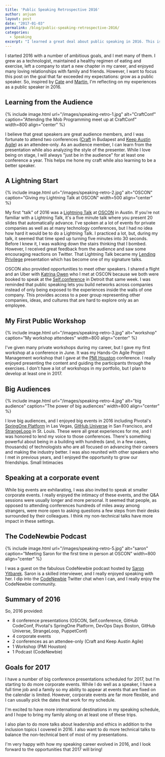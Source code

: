 ```yaml
---
title: 'Public Speaking Retrospective 2016'
author: anjuan
layout: post
date: "2017-01-03"
permalink: /blog/public-speaking-retrospective-2016/
categories:
  - Speaking
excerpt: "I learned a great deal about public speaking in 2016. This is what I learned and my goals for the future."
---
```


I started 2016 with a number of ambitious goals, and I met many of them. I grew as a technologist, maintained a healthy regimen of eating and exercise, left a company to start a new chapter in my career, and enjoyed many loving relationships with family and friends. However, I want to focus this post on the goal that far exceeded my expectations: grow as a public speaker. So, inspired by [Cate](https://cate.blog/2016/12/15/2016-speaking-and-2017-goals/) and [Martin](http://martinb3.io/public-speaking-2016/), I'm reflecting on my experiences as a public speaker in 2016.

## Learning from the Audience

{% include image.html url="/images/speaking-retro-1.jpg" alt="CraftConf" caption="Attending the Mob Programming meet up at CraftConf" width=800 align="center" %}

I believe that great speakers are great audience members, and I was fortunate to attend two conferences ([Craft](https://craft-conf.com/2016/) in Budapest and [Keep Austin Agile](http://2016conf.agileaustin.org/)) as an attendee-only. As an audience member, I can learn from the presentation while also analyzing the style of the presenter. While I love being on stage, I will always "just be in the audience" for at least one conference a year. This helps me hone my craft while also learning to be a better speaker.

## A Lightning Start

{% include image.html url="/images/speaking-retro-2.jpg" alt="OSCON" caption="Giving my Lightning Talk at OSCON" width=500 align="center" %}

My first "talk" of 2016 was a [Lightning Talk](https://en.wikipedia.org/wiki/Lightning_talk) at [OSCON](https://conferences.oreilly.com/oscon/oscon-tx-2016) in Austin. If you're not familiar with a Lightning Talk, it's a five minute talk where you present 20 slides that automatically advance. I've spoken at a lot of events for private companies as well as at many technology conferences, but I had no idea how hard it would be to do a Lightning Talk. I practiced a lot, but, during my talk, it seemed that time sped up turning five minutes into 30 seconds. Before I knew it, I was walking down the stairs thinking that I bombed. However, I received great feedback from the audience and saw some encouraging reactions on Twitter. That Lightning Talk became my [Lending Privilege](/talks/lending-privilege/) presentation which has become one of my signature talks.

OSCON also provided opportunities to meet other speakers. I shared a flight and an Uber with [Katrina Owen](http://www.kytrinyx.com/) who I met at OSCON because we both were booked to speak at the [Self.conference](http://selfconference.org/) in Detroit that same week. I was reminded that public speaking lets you build networks across companies instead of only being exposed to the experiences inside the walls of one company. This provides access to a peer group representing other companies, ideas, and cultures that are hard to explore only as an employee.

## My First Public Workshop

{% include image.html url="/images/speaking-retro-3.jpg" alt="workshop" caption="My workshop attendees" width=800 align="center" %}

I've given many private workshops during my career, but I gave my first workshop at a conference in June. It was my Hands-On Agile Project Management workshop that I gave at the [PMI Houston](http://pmihouston.org/content.php?page=Annual_Conference) conference. I really enjoyed presenting the content and guiding the participants through the exercises. I don't have a lot of workshops in my portfolio, but I plan to develop at least one in 2017.

## Big Audiences

{% include image.html url="/images/speaking-retro-4.jpg" alt="big audience" caption="The power of big audiences" width=800 align="center" %}

I love big audiences, and I enjoyed big events in 2016 including Pivotal's [SpringOne Platform](https://springoneplatform.io/2016) in Las Vegas, [GitHub Universe](https://githubuniverse.com/2016/) in San Francisco, and [StrangeLoop](https://www.thestrangeloop.com/2016/sessions.html) in St. Louis. These were all great experiences for me, and I was honored to lend my voice to those conferences. There's something powerful about being in a building with hundreds (and, in a few cases, thousands) of technologists who are all focused on advancing their careers and making the industry better. I was also reunited with other speakers who I met in previous years, and I enjoyed the opportunity to grow our friendships.
Small Intimacies


## Speaking at a corporate event

While big events are exhilarating, I was also invited to speak at smaller corporate events. I really enjoyed the intimacy of these events, and the Q&A sessions were usually longer and more personal. It seemed that people, as opposed to attending conferences hundreds of miles away among strangers, were more open to asking questions a few steps from their desks surrounded by their colleagues. I think my non-technical talks have more impact in these settings.


## The CodeNewbie Podcast

{% include image.html url="/images/speaking-retro-5.jpg" alt="saron" caption="Meeting Saron for the first time in person at OSCON" width=800 align="center" %}

I was a guest on the fabulous CodeNewbie podcast hosted by [Saron Yitbarek](https://twitter.com/saronyitbarek). Saron is a skilled interviewer, and I really enjoyed speaking with her. I dip into the [CodeNewbie](https://www.codenewbie.org/) Twitter chat when I can, and I really enjoy the CodeNewbie community.

## Summary of 2016

So, 2016 provided:

* 8 conference presentations (OSCON, Self.conference, GitHub CodeConf, Pivotal's SpringOne Platform, DevOps Days Boston, GitHub Universe, StrangeLoop, PuppetConf)
* 4 corporate events
* 2 conferences as an attendee-only (Craft and Keep Austin Agile)
* 1 Workshop (PMI Houston)
* 1 Podcast (CodeNewbie)

## Goals for 2017

I have a number of big conference presentations scheduled for 2017, but I'm starting to do more corporate events. While I do well as a speaker, I have a full time job and a family so my ability to appear at events that are fixed on the calendar is limited. However, corporate events are far more flexible, and I can usually pick the dates that work for my schedule.

I'm excited to have more international destinations in my speaking schedule, and I hope to bring my family along on at least one of these trips.

I also plan to do more talks about leadership and ethics in addition to the inclusion topics I covered in 2016. I also want to do more technical talks to balance the non-technical bent of most of my presentations.

I'm very happy with how my speaking career evolved in 2016, and I look forward to the opportunities that 2017 will bring!
